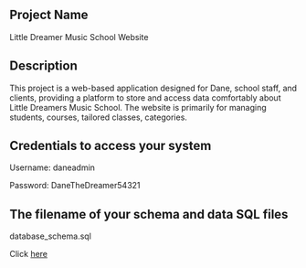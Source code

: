 ## Project Name
Little Dreamer Music School Website

## Description
This project is a web-based application designed for Dane, school staff, and clients, providing a platform to store and access data comfortably about Little Dreamers Music School. The website is primarily for managing students, courses, tailored classes, categories.

## Credentials to access your system 

Username: daneadmin

Password: DaneTheDreamer54321

## The filename of your schema and data SQL files

database_schema.sql

Click [here](https://git.infotech.monash.edu/fit2104-cl/fit2104-2022-s2/pair_lab_02_212/fit2104_assignment_2/-/blob/main/database_schema.sql)
